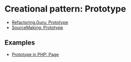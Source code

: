 # Creational pattern: Prototype

- [Refactoring.Guru: Prototype](https://refactoring.guru/design-patterns/prototype)
- [SourceMaking: Prototype](https://sourcemaking.com/design_patterns/prototype)


## Examples

* [Prototype in PHP: Page](PHP/Page)